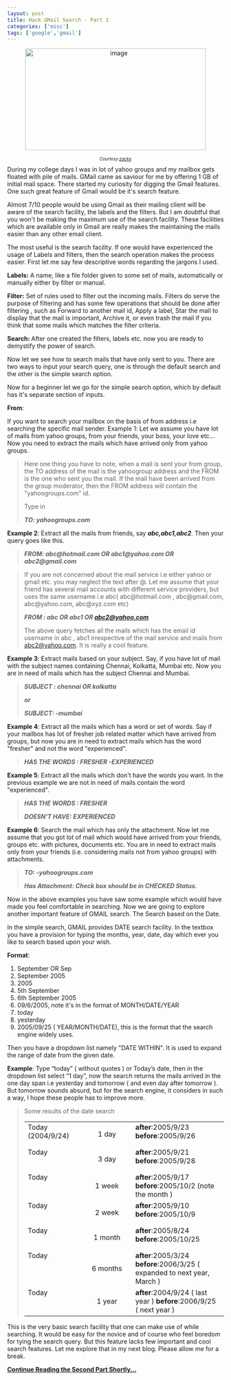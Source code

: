 ```yaml
---
layout: post
title: Hack GMail Search - Part 1
categories: ['misc']
tags: ['google','gmail']
---
```


<p align="center"><img border="0" width="420" src="../images/2008/02/image-thumb.png" alt="image" height="236" /></p>
<p align="center" style="font-size: x-small"><em>Courtesy:</em><a href="http://www.flickr.com/photos/zackv/1057723987/"><em>zackv</em></a></p>
During my college days I was in lot of yahoo groups and my mailbox gets floated with pile of mails. GMail came as saviour for me by offering 1 GB of initial mail space. There started my curiosity for digging the Gmail features. One such great feature of Gmail would be it's search feature.

Almost 7/10 people would be using Gmail as their mailing client will be aware of the search facility, the labels and the filters. But I am doubtful that you won't be making the maximum use of the search facility. These facilities which are available only in Gmail are really makes the maintaining the mails easier than any other email client.

The most useful is the search facility. If one would have experienced the usage of Labels and filters, then the search operation makes the process easier. First let me say few descriptive words regarding the jargons I used.

<strong>Labels:</strong> A name, like a file folder given to some set of mails, automatically or manually either by filter or manual.

<strong>Filter:</strong> Set of rules used to filter out the incoming mails. Filters do serve the purpose of filtering and has some few operations that should be done after filtering , such as Forward to another mail id, Apply a label, Star the mail to display that the mail is important, Archive it, or even trash the mail if you think that some mails which matches the filter criteria.

<strong>Search: </strong>After one created the filters, labels etc. now you are ready to demystify the power of search.

Now let we see how to search mails that have only sent to you. There are two ways to input your search query, one is through the default search and the other is the simple search option.

Now for a beginner let we go for the simple search option, which by default has it's separate section of inputs.

<strong>From</strong>:

If you want to search your mailbox on the basis of from address i.e searching the specific mail sender.
<strong>
</strong>Example 1: Let we assume you have lot of mails from yahoo groups, from your friends, your boss, your love etc... Now you need to extract the mails which have arrived only from yahoo groups.
<blockquote>Here one thing you have to note, when a mail is sent your from group, the TO address of the mail is the yahoogroup address and the FROM is the one who sent you the mail. If the mail have been arrived from the group moderator, then the FROM address will contain the "yahoogroups.com" id.

Type in

<strong><em>TO: yahoogroups.com</em></strong></blockquote>
<strong>Example 2</strong>: Extract all the mails from friends, say <strong><em>abc,abc1,abc2</em></strong>. Then your query goes like this.
<blockquote><strong><em>FROM: abc@hotmail.com OR abc1@yahoo.com OR abc2@gmail.com</em></strong></blockquote>
<blockquote>If you are not concerned about the mail service i.e either yahoo or gmail etc. you may neglect the text after @. Let me assume that your friend has several mail accounts with different service providers, but uses the same username i.e abc( abc@hotmail.com , abc@gmail.com, abc@yahoo.com, abc@xyz.com etc)

<strong><em>FROM : abc OR abc1 OR <a href="mailto:abc2@yahoo.com">abc2@yahoo.com</a></em></strong>

The above query fetches all the mails which has the email id username in abc , abc1 irrespective of the mail service and mails from <a href="mailto:abc2@yahoo.com">abc2@yahoo.com</a>. It is really a cool feature.</blockquote>
<strong>
Example 3</strong>: Extract mails based on your subject. Say, if you have lot of mail with the subject names containing Chennai, Kolkatta, Mumbai etc. Now you are in need of mails which has the subject Chennai and Mumbai.
<blockquote><strong><em>SUBJECT : chennai OR kolkatta </em></strong>

<strong><em>or</em></strong>

<strong><em>SUBJECT: -mumbai</em></strong></blockquote>
<strong>Example 4</strong>: Extract all the mails which has a word or set of words. Say if your mailbox has lot of fresher job related matter which have arrived from groups, but now you are in need to extract mails which has the word "fresher" and not the word "experienced".
<blockquote><strong><em>HAS THE WORDS : FRESHER -EXPERIENCED</em></strong></blockquote>
<strong>Example 5</strong>: Extract all the mails which don't have the words you want. In the previous example we are not in need of mails contain the word "experienced".
<blockquote><strong><em>HAS THE WORDS : FRESHER</em></strong>

<strong><em>DOESN'T HAVE: EXPERIENCED</em></strong></blockquote>
<strong>Example<em> </em>6</strong>: Search the mail which has only the attachment. Now let me assume that you got lot of mail which would have arrived from your friends, groups etc. with pictures, documents etc. You are in need to extract mails only from your friends (i.e. considering mails not from yahoo groups) with attachments.
<blockquote><strong><em>TO: -yahoogroups.com</em></strong>

<strong><em>Has Attachment: Check box should be in CHECKED Status.</em></strong></blockquote>
Now in the above examples you have saw some example which would have made you feel comfortable in searching. Now we are going to explore another important feature of GMAIL search. The Search based on the Date.

In the simple search, GMAIL provides DATE search facility. In the textbox you have a provision for typing the months, year, date, day which ever you like to search based upon your wish.

<strong>Format</strong>:
<ol>
<li class="MsoNormal">September OR Sep</li>
<li class="MsoNormal">September 2005</li>
<li class="MsoNormal">2005</li>
<li class="MsoNormal">5th September</li>
<li class="MsoNormal">6th September 2005</li>
<li class="MsoNormal">09/6/2005, note it's in the format of MONTH/DATE/YEAR</li>
<li class="MsoNormal">today</li>
<li class="MsoNormal">yesterday</li>
<li class="MsoNormal">2005/09/25 ( YEAR/MONTH/DATE), this is the format that the search engine widely uses.</li>
</ol>
Then you have a dropdown list namely "DATE WITHIN". It is used to expand the range of date from the given date.

<strong>Example</strong>: Type “today” ( without quotes ) or Today’s date, then in the dropdown list select “1 day”, now the search returns the mails arrived in the one day span i.e yesterday and tomorrow ( and even day after tomorrow ). But tomorrow sounds absurd, but for the search engine, it considers in such a way, I hope these people has to improve more.
<blockquote>Some results of the date search
<table border="0" cellPadding="0" cellSpacing="0">
<tr>
<td width="151" vAlign="top">Today (2004/9/24)</td>
<td width="168">
<p align="center">1 day</p>
</td>
<td width="271" vAlign="top"><strong>after</strong>:2005/9/23 <strong>before</strong>:2005/9/26</td>
</tr>
<tr>
<td width="151" vAlign="top">Today</td>
<td width="168">
<p align="center">3 day</p>
</td>
<td width="271" vAlign="top"><strong>after</strong>:2005/9/21 <strong>before</strong>:2005/9/28</td>
</tr>
<tr>
<td width="151" vAlign="top">Today</td>
<td width="168">
<p align="center">1 week</p>
</td>
<td width="271" vAlign="top"><strong>after</strong>:2005/9/17 <strong>before</strong>:2005/10/2 (note the month )</td>
</tr>
<tr>
<td width="151" vAlign="top">Today</td>
<td width="168">
<p align="center">2 week</p>
</td>
<td width="271" vAlign="top"><strong>after</strong>:2005/9/10 <strong>before</strong>:2005/10/9</td>
</tr>
<tr>
<td width="151" vAlign="top">Today</td>
<td width="168">
<p align="center">1 month</p>
</td>
<td width="271" vAlign="top"><strong>after</strong>:2005/8/24 <strong>before</strong>:2005/10/25</td>
</tr>
<tr>
<td width="151" vAlign="top">Today</td>
<td width="168">
<p align="center">6 months</p>
</td>
<td width="271" vAlign="top"><strong>after</strong>:2005/3/24 <strong>before</strong>:2006/3/25 ( expanded to next year, March )</td>
</tr>
<tr>
<td width="151" vAlign="top">Today</td>
<td width="168">
<p align="center">1 year</p>
</td>
<td width="271" vAlign="top"><strong>after</strong>:2004/9/24 ( last year ) <strong>before</strong>:2006/9/25 ( next year )</td>
</tr>
</table>
</blockquote>
This is the very basic search facility that one can make use of while searching. It would be easy for the novice and of course who feel boredom for tying the search query. But this feature lacks few important and cool search features. Let me explore that in my next blog. Please allow me for a break.

<a href="http://www.maheshsubramaniya.com/hacking-gmail-search-part-2/" title="Hack Gmail Search - Part 2"><strong>Continue Reading the Second Part Shortly...</strong></a>
